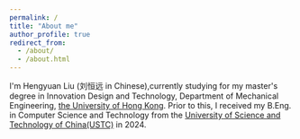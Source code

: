 ```yaml
---
permalink: /
title: "About me"
author_profile: true
redirect_from: 
  - /about/
  - /about.html
---
```


I'm Hengyuan Liu (刘恒远 in Chinese),currently studying for my master's degree in Innovation Design and Technology, Department of Mechanical Engineering, [the University of Hong Kong](https://www.hku.hk/). Prior to this, I received my B.Eng. in Computer Science and Technology from the [University of Science and Technology of China(USTC)](https://en.ustc.edu.cn/) in 2024.

